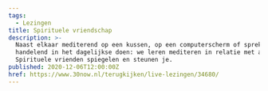 ```yaml
---
tags:
  - Lezingen
title: Spirituele vriendschap
description: >-
  Naast elkaar mediterend op een kussen, op een computerscherm of sprekend en
  handelend in het dagelijkse doen: we leren mediteren in relatie met anderen.
  Spirituele vrienden spiegelen en steunen je. 
published: 2020-12-06T12:00:00Z
href: https://www.30now.nl/terugkijken/live-lezingen/34680/
---
```

